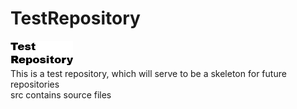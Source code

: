 # TestRepository
![alt text](https://github.com/bran214/TestRepository/raw/main/Images/Icon.png "TestRepository")   
This is a test repository, which will serve to be a skeleton for future repositories   
src contains source files
